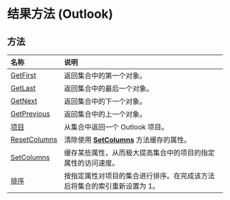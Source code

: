 
# 结果方法 (Outlook)

## 方法



|**名称**|**说明**|
|:-----|:-----|
|[GetFirst](9a8b56ce-5e93-f1b1-be7f-7734d86f4997.md)|返回集合中的第一个对象。|
|[GetLast](90a50739-b9a9-92de-516b-1cd9f3fe8d50.md)|返回集合中的最后一个对象。|
|[GetNext](3667738a-fcae-b786-e8d4-e478b1614c8c.md)|返回集合中的下一个对象。|
|[GetPrevious](be9877c4-602d-7e2d-a00b-edb4aead7441.md)|返回集合中的上一个对象。|
|[项目](efcb4fbb-fa83-c20b-2bfe-d8575a01ff51.md)|从集合中返回一个 Outlook 项目。|
|[ResetColumns](1839dd92-cbab-5fac-a59b-b1ceb6ef874a.md)|清除使用  **[SetColumns](119ea78f-f61e-a95e-e9df-440499af962a.md)** 方法缓存的属性。|
|[SetColumns](119ea78f-f61e-a95e-e9df-440499af962a.md)|缓存某些属性，从而极大提高集合中的项目的指定属性的访问速度。|
|[排序](d897f4c9-ef58-cdb4-ca9e-d179af12f2b5.md)|按指定属性对项目的集合进行排序。在完成该方法后将集合的索引重新设置为 1。|
